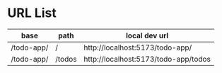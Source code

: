 # URL List

| base       | path   | local dev url                        |
| ---------- | ------ | ------------------------------------ |
| /todo-app/ | /      | http://localhost:5173/todo-app/      |
| /todo-app/ | /todos | http://localhost:5173/todo-app/todos |
